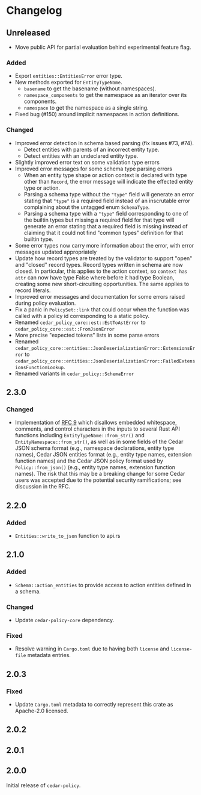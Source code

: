 # Changelog

## Unreleased
- Move public API for partial evaluation behind experimental feature flag.

### Added

- Export `entities::EntitiesError` error type.
- New methods exported for `EntityTypeName`.
  - `basename` to get the basename (without namespaces).
  - `namespace_components` to get the namespace as an iterator over its components.
  - `namespace` to get the namespace as a single string.
- Fixed bug (#150) around implicit namespaces in action definitions.

### Changed

- Improved error detection in schema based parsing (fix issues #73, #74).
  - Detect entities with parents of an incorrect entity type.
  - Detect entities with an undeclared entity type.
- Slightly improved error text on some validation type errors
- Improved error messages for some schema type parsing errors
  - When an entity type shape or action context is declared with type other
    than `Record`, the error message will indicate the effected entity type or
    action.
  - Parsing a schema type without the `"type"` field will generate an error
    stating that `"type"` is a required field instead of an inscrutable error
    complaining about the untagged enum `SchemaType`.
  - Parsing a schema type with a `"type"` field corresponding to one of the
    builtin types but missing a required field for that type will generate an
    error stating that a required field is missing instead of claiming that it
    could not find "common types" definition for that builtin type.
- Some error types now carry more information about the error, with error
  messages updated appropriately
- Update how record types are treated by the validator to support "open" and
  "closed" record types.  Record types written in schema are now closed. In
  particular, this applies to the action context, so `context has attr` can now
  have type False where before it had type Boolean, creating some new
  short-circuiting opportunities.  The same applies to record literals.
- Improved error messages and documentation for some errors raised during
  policy evaluation.
- Fix a panic in `PolicySet::link` that could occur when the function was called
  with a policy id corresponding to a static policy.
- Renamed `cedar_policy_core::est::EstToAstError` to `cedar_policy_core::est::FromJsonError`
- More precise "expected tokens" lists in some parse errors
- Renamed `cedar_policy_core::entities::JsonDeserializationError::ExtensionsError` to `cedar_policy_core::entities::JsonDeserializationError::FailedExtensionsFunctionLookup`.
- Renamed variants in `cedar_policy::SchemaError`

## 2.3.0

### Changed
- Implementation of
[RFC 9](https://github.com/cedar-policy/rfcs/blob/main/text/0009-disallow-whitespace-in-entityuid.md)
which disallows embedded whitespace, comments, and control characters in the
inputs to several Rust API functions including `EntityTypeName::from_str()` and
`EntityNamespace::from_str()`, as well as in some fields of the Cedar JSON
schema format (e.g., namespace declarations, entity type names), Cedar JSON
entities format (e.g., entity type names, extension function names) and the
Cedar JSON policy format used by `Policy::from_json()` (e.g., entity type names,
extension function names). The risk that this may be a breaking change for some
Cedar users was accepted due to the potential security ramifications; see
discussion in the RFC.

## 2.2.0

### Added
- `Entities::write_to_json` function to api.rs

## 2.1.0

### Added
- `Schema::action_entities` to provide access to action entities defined in a schema.

### Changed
- Update `cedar-policy-core` dependency.

### Fixed
- Resolve warning in `Cargo.toml` due to having both `license` and `license-file` metadata entries.

## 2.0.3

### Fixed
- Update `Cargo.toml` metadata to correctly represent this crate as Apache-2.0 licensed.

## 2.0.2

## 2.0.1

## 2.0.0

Initial release of `cedar-policy`.
